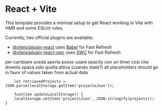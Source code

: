 # React + Vite

This template provides a minimal setup to get React working in Vite with HMR and some ESLint rules.

Currently, two official plugins are available:

- [@vitejs/plugin-react](https://github.com/vitejs/vite-plugin-react/blob/main/packages/plugin-react/README.md) uses [Babel](https://babeljs.io/) for Fast Refresh
- [@vitejs/plugin-react-swc](https://github.com/vitejs/vite-plugin-react-swc) uses [SWC](https://swc.rs/) for Fast Refresh

per cambiare sceda aperta posso usare opacity con un timer così che diventa opaca solo quella attiva (usando state?)
all placeholders should go in favor of values taken from actual data


        let retrievedProjects = JSON.parse(localStorage.getItem('projectsJson'));
        
        function updateLocalStorage() {
        localStorage.setItem('projectsJson', JSON.stringify(projects));
    }